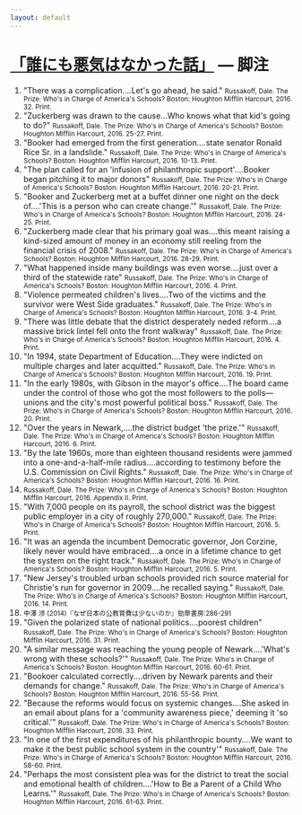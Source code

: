 ```yaml
---
layout: default
---
```


# [「誰にも悪気はなかった話」](http://chibicode.com/the-prize) — 脚注

1. <a id="dHUZQvLn"></a>"There was a complication....Let's go ahead, he said." <small>Russakoff, Dale. The Prize: Who's in Charge of America's Schools? Boston: Houghton Mifflin Harcourt, 2016. 32. Print.</small>
1. <a id="UZwcT1mh"></a>"Zuckerberg was drawn to the cause...Who knows what that kid's going to do?" <small>Russakoff, Dale. The Prize: Who's in Charge of America's Schools? Boston: Houghton Mifflin Harcourt, 2016. 25-27. Print.</small>
1. <a id="4l8Y1hR9"></a>"Booker had emerged from the first generation....state senator Ronald Rice Sr. in a landslide." <small>Russakoff, Dale. The Prize: Who's in Charge of America's Schools? Boston: Houghton Mifflin Harcourt, 2016. 10-13. Print.</small>
1. <a id="XJqeh3GK"></a>"The plan called for an 'infusion of philanthropic support'....Booker began pitching it to major donors" <small>Russakoff, Dale. The Prize: Who's in Charge of America's Schools? Boston: Houghton Mifflin Harcourt, 2016. 20-21. Print.</small>
1. <a id="eZQPzY9q"></a>"Booker and Zuckerberg met at a buffet dinner one night on the deck of....'This is a person who can create change.'" <small>Russakoff, Dale. The Prize: Who's in Charge of America's Schools? Boston: Houghton Mifflin Harcourt, 2016. 24-25. Print.</small>
1. <a id="9H91SLia"></a>"Zuckerberg made clear that his primary goal was....this meant raising a kind-sized amount of money in an economy still reeling from the financial crisis of 2008." <small>Russakoff, Dale. The Prize: Who's in Charge of America's Schools? Boston: Houghton Mifflin Harcourt, 2016. 28-29. Print.</small>
1. <a id="nuXX6zmd"></a>"What happened inside many buildings was even worse....just over a third of the statewide rate" <small>Russakoff, Dale. The Prize: Who's in Charge of America's Schools? Boston: Houghton Mifflin Harcourt, 2016. 4. Print.</small>
1. <a id="y5CLvRpj"></a>"Violence permeated children's lives....Two of the victims and the survivor were West Side graduates." <small>Russakoff, Dale. The Prize: Who's in Charge of America's Schools? Boston: Houghton Mifflin Harcourt, 2016. 3-4. Print.</small>
1. <a id="x8FpmUMX"></a>"There was little debate that the district desperately neded reform....a massive brick lintel fell onto the front walkway" <small>Russakoff, Dale. The Prize: Who's in Charge of America's Schools? Boston: Houghton Mifflin Harcourt, 2016. 4. Print.</small>
1. <a id="UPn5yDHD"></a>"In 1994, state Department of Education....They were indicted on multiple charges and later acquitted." <small>Russakoff, Dale. The Prize: Who's in Charge of America's Schools? Boston: Houghton Mifflin Harcourt, 2016. 19. Print.</small>
1. <a id="8aMAAxwa"></a>"In the early 1980s, with Gibson in the mayor's office....The board came under the control of those who got the most followers to the polls—unions and the city's most powerful political boss." <small>Russakoff, Dale. The Prize: Who's in Charge of America's Schools? Boston: Houghton Mifflin Harcourt, 2016. 20. Print.</small>
1. <a id="ICTEHU7z"></a>"Over the years in Newark,....the district budget 'the prize.'" <small>Russakoff, Dale. The Prize: Who's in Charge of America's Schools? Boston: Houghton Mifflin Harcourt, 2016. 6. Print.</small>
1. <a id="0uYUMDXw"></a>"By the late 1960s, more than eighteen thousand residents were jammed into a one-and-a-half-mile radius....according to testimony before the U.S. Commission on Civil Rights." <small>Russakoff, Dale. The Prize: Who's in Charge of America's Schools? Boston: Houghton Mifflin Harcourt, 2016. 16. Print.</small>
1. <a id="vvV23gVW"></a> <small>Russakoff, Dale. The Prize: Who's in Charge of America's Schools? Boston: Houghton Mifflin Harcourt, 2016. Appendix II. Print.</small>
1. <a id="LvA5Mpd1"></a>"With 7,000 people on its payroll, the school district was the biggest public employer in a city of roughly 270,000." <small>Russakoff, Dale. The Prize: Who's in Charge of America's Schools? Boston: Houghton Mifflin Harcourt, 2016. 5. Print.</small>
1. <a id="0pLbLynt"></a>"It was an agenda the incumbent Democratic governor, Jon Corzine, likely never would have embraced....a once in a lifetime chance to get the system on the right track." <small>Russakoff, Dale. The Prize: Who's in Charge of America's Schools? Boston: Houghton Mifflin Harcourt, 2016. 5. Print.</small>
1. <a id="h2CIT8Zc"></a>"New Jersey's troubled urban schools provided rich source material for Christie's run for governor in 2009....he recalled saying." <small>Russakoff, Dale. The Prize: Who's in Charge of America's Schools? Boston: Houghton Mifflin Harcourt, 2016. 14. Print.</small>
1. <a id="h2CIT8Zc"></a> <small>中澤 渉 (2014)『なぜ日本の公教育費は少ないのか』勁草書房:286-291</small>
1. <a id="rSjypp4L"></a>"Given the polarized state of national politics....poorest children" <small>Russakoff, Dale. The Prize: Who's in Charge of America's Schools? Boston: Houghton Mifflin Harcourt, 2016. 31. Print.</small>
1. <a id="qRtcYDge"></a>"A similar message was reaching the young people of Newark....'What's wrong with these schools?'" <small>Russakoff, Dale. The Prize: Who's in Charge of America's Schools? Boston: Houghton Mifflin Harcourt, 2016. 60-61. Print.</small>
1. <a id="vf7UnKbj"></a>"Bookoer calculated correctly....driven by Newark parents and their demands for change." <small>Russakoff, Dale. The Prize: Who's in Charge of America's Schools? Boston: Houghton Mifflin Harcourt, 2016. 55-56. Print.</small>
1. <a id="zyp85jtu"></a>"Because the reforms would focus on systemic changes....She asked in an email about plans for a 'community awareness piece,' deeming it 'so critical.'" <small>Russakoff, Dale. The Prize: Who's in Charge of America's Schools? Boston: Houghton Mifflin Harcourt, 2016. 33. Print.</small>
1. <a id="G6Rc8mRx"></a>"In one of the first expenditures of his philanthropic bounty....We want to make it the best public school system in the country'" <small>Russakoff, Dale. The Prize: Who's in Charge of America's Schools? Boston: Houghton Mifflin Harcourt, 2016. 58-60. Print.</small>
1. <a id="HM8NSnEg"></a>"Perhaps the most consistent plea was for the district to treat the social and emotional health of children....'How to Be a Parent of a Child Who Learns.'" <small>Russakoff, Dale. The Prize: Who's in Charge of America's Schools? Boston: Houghton Mifflin Harcourt, 2016. 61-63. Print.</small>
